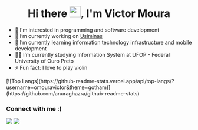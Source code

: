 <h1 align="center">Hi there <img src="https://raw.githubusercontent.com/kaueMarques/kaueMarques/master/hi.gif" width="30px">, I'm Victor Moura</h1>

- 👀 I'm interested in programming and software development
- 🔭 I’m currently working on [Usiminas](https://www.instagram.com/usiminas.oficial/)
- 🌱 I’m currently learning information technology infrastructure and mobile development
- 👨‍💻 I’m currently studying Information System at UFOP - Federal University of Ouro Preto
- ⚡ Fun fact: I love to play violin

<div display="flex">
[![Top Langs](https://github-readme-stats.vercel.app/api/top-langs/?username=omouravictor&theme=gotham)](https://github.com/anuraghazra/github-readme-stats)
  <div>
    <h3>Connect with me :)</h3>
    <a href="mailto:omouravictor@gmail.com" target="_blank"><img src="https://img.shields.io/badge/Gmail-D14836?style=for-the-badge&logo=gmail&logoColor=white" target="_blank"></a>
    <a href="https://www.linkedin.com/in/omouravictor/"><img src="https://img.shields.io/badge/-LinkedIn-%230077B5?style=for-the-badge&logo=linkedin&logoColor=white" target="_blank"></a>
  </div>
</div>
  
<!--
**omouravictor/omouravictor** is a ✨ _special_ ✨ repository because its `README.md` (this file) appears on your GitHub profile.

Here are some ideas to get you started:

- 🔭 I’m currently working on ...
- 🌱 I’m currently learning ...
- 👯 I’m looking to collaborate on ...
- 🤔 I’m looking for help with ...
- 💬 Ask me about ...
- 📫 How to reach me: ...
- 😄 Pronouns: ...
- ⚡ Fun fact: ...
-->
